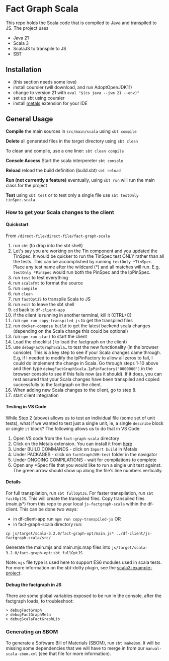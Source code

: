# Fact Graph Scala

This repo holds the Scala code that is compiled to Java and transpiled to JS. The project uses

- Java 21
- Scala 3
- ScalaJS to transpile to JS
- SBT

## Installation

- (this section needs some love)
- install coursier (will download, and run AdoptOpenJDK11)
- change to version 21 with `eval "$(cs java --jvm 21 --env)"`
- set up sbt using coursier
- install [metals](https://marketplace.visualstudio.com/items?itemName=scalameta.metals) extension for your IDE

## General Usage

**Compile** the main sources in `src/main/scala` using `sbt compile`

**Delete** all generated files in the target directory using `sbt clean`

To clean and compile, use a one liner: `sbt clean compile`

**Console Access** Start the scala interpereter `sbt console`

**Reload** reload the build definition (build.sbt) `sbt reload`

**Run (not currently a feature)** eventually, using `sbt run` will run the main class for the project

**Test** using `sbt test` or to test only a single file use `sbt testOnly tinSpec.scala`

### How to get your Scala changes to the client

#### Quickstart
From `/direct-file/direct-file/fact-graph-scala`

1. run `sbt` (to drop into the sbt shell)
2. Let's say you are working on the Tin component and you updated the TinSpec. It would be quicker to run the TinSpec test ONLY rather than all the tests. This can be accomplished by running `testOnly *TinSpec`. Place any test name after the wildcard (*) and all matches will run. E.g, `testOnly *PinSpec` would run both the PinSpec and the IpPinSpec.
3. run `test` to test everything
4. run `scalafmt` to format the source
5. run `compile`
6. run `clean`
7. run `fastOptJS` to transpile Scala to JS
8. run `exit` to leave the sbt shell
9. `cd` back to `df-client-app`
10. if the client is running in another terminal, kill it (CTRL+C)
11. run `npm run copy-transpiled-js` to get the transpiled files
12. run `docker-compose build` to get the latest backend scala changes (depending on the Scala change this could be optional)
13. run `npm run start` to start the client
14. Load the checklist ( to load the factgraph on the client)
15. use `debugFactGraphScala…` to test the new functionality (in the browser console). This is a key step to see if your Scala changes came through. E.g, if I needed to modify the IpPinFactory to allow all zeros to fail, I could do implement the change in Scala. Go through steps 1-10 above and then type `debugFactGraphScala.IpPinFactory('0000000')` in the browser console to see if this fails now (as it should). If it does, you can rest assured that your Scala changes have been transpiled and copied successfully to the factgraph on the client.
16. When adding new Scala changes to the client, go to step 8.
17. start client integration

#### Testing in VS Code

While Step 2 (above) allows us to test an individual file (some set of unit tests), what if we wanted to test just a single unit, ie, a single `describe` block or single `it` block? The following allows us to do that in VS Code:

1. Open VS code from the `fact-graph-scala` directory
2. Click on the Metals extension. You can install it from [here](https://marketplace.visualstudio.com/items?itemName=scalameta.metals)
3. Under BUILD COMMANDS - click on `Import build` in Metals
4. Under PACKAGES - click on `factGraphJVM-test` folder in the navigator
5. Under ONGOING COMPILATIONS - wait for compilations to complete
6. Open any \*Spec file that you would like to run a single unit test against. The green arrow should show up along the file's line numbers vertically.

#### Details

For full transpilation, run `sbt fullOptJS`. For faster transpilation, run `sbt fastOptJS`. This will create the transpiled files. Copy transpiled files (main.js\*) from this repo to your local `js-factgraph-scala` within the df-client. This can be done two ways:

- in df-client-app run `npm run copy-transpiled-js` OR
- in fact-graph-scala directory run:

```
cp js/target/scala-3.2.0/fact-graph-opt/main.js* ../df-client/js-factgraph-scala/src/
```

Generate the main.mjs and main.mjs.map files into `js/target/scala-3.2.0/fact-graph-opt`: `sbt fullOptJS`

Note: `mjs` file type is used here to support ES6 modules used in scala tests.
For more information on the sbt-dotty plugin, see the [scala3-example-project](https://github.com/scala/scala3-example-project/blob/main/README.md).

#### Debug the factgraph in JS

There are some global variables exposed to be run in the console, after the factgraph loads, to troubleshoot:

```
> debugFactGraph
> debugFactGraphMeta
> debugScalaFactGraphLib
```

### Generating an SBOM

To generate a Software Bill of Materials (SBOM), run `sbt makeBom`. It will be missing some dependencies
that we will have to merge in from our `manual-scala-sbom.xml` (see that file for more information).
